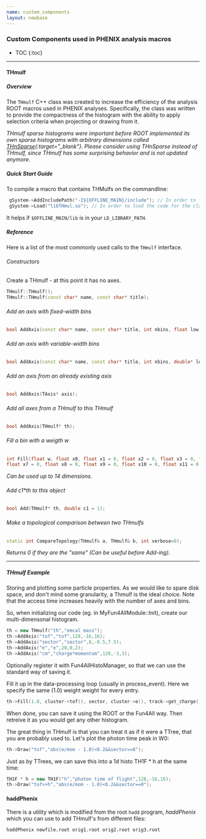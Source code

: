 ```yaml
---
name: custom_components
layout: newbase
---
```


<h3>Custom Components used in PHENIX analysis macros</h3>

* TOC
{:toc}

---

#### THmulf

##### Overview
The ```THmulf``` C++ class was created to increase the efficiency of the
analysis ROOT macros used in PHENIX analyses.
Specifically, the class was written to provide the compactness of the histogram
with the ability to apply selection criteria when projecting or
drawing from it.

*THmulf sparse histograms were important before ROOT implemented its own sparse histograms with arbitrary dimensions called
[THnSparse](http://root.cern.ch/root/html/THnSparse.html){:target="_blank"}.
Please consider using THnSparse instead of THmulf, since THmulf has some surprising behavior and is not updated anymore.*

##### Quick Start Guide

To compile a macro that contains THMulfs on the commandline:
```c++
 gSystem->AddIncludePath("-I${OFFLINE_MAIN}/include"); // In order to find THMulf.h
 gSystem->Load("libTHmul.so"); // In order to load the code for the class, including the dictionary
 ```

It helps if ```$OFFLINE_MAIN/lib``` is in your ```LD_LIBRARY_PATH```.

##### Reference

Here is a list of the most commonly used calls to the ```THmulf``` interface.

###### Constructors

Create a THmulf - at this point it has no axes.

```c++
THmulf::THmulf();
THmulf::THmulf(const char* name, const char* title);
```



###### Add an axis with fixed-width bins

```c++
bool AddAxis(const char* name, const char* title, int nbins, float low, float up);
```
###### Add an axis with variable-width bins

```c++
bool AddAxis(const char* name, const char* title, int nbins, double* lowedges);
```

###### Add an axis from an already existing axis

```c++
bool AddAxis(TAxis* axis);
```

###### Add all axes from a THmulf to this THmulf

```c++
bool AddAxis(THmulf* th);
```

###### Fill a bin with a weigth w

```c++
int Fill(float w, float x0, float x1 = 0, float x2 = 0, float x3 = 0, float x4 = 0, float x5 = 0, float x6 = 0, 
float x7 = 0, float x8 = 0, float x9 = 0, float x10 = 0, float x11 = 0, float x12 = 0, float x13 = 0);
```

*Can be used up to 14 dimensions.*

###### Add c1*th to this object

```c++
bool Add(THmulf* th, double c1 = 1);
```

###### Make a topological comparison between two THmulfs

```c++
static int CompareTopology(THmulf& a, THmulf& b, int verbose=0);
```

*Returns 0 if they are the "same" (Can be useful before Add-ing).*

---

##### THmulf Example

Storing and plotting some particle properties.
As we would like to spare disk space, and don't mind some granularity,
a Thmulf is the ideal choice.
Note that the access time increases heavily with the number of axes and bins.

So, when initializing our code (eg. in MyFun4AllModule::Init), create our multi-dimensonal histogram.
```c++
th = new THmulf("th","emcal mass");
th->AddAxis("tof","tof",128,-16,16);
th->AddAxis("sector","sector",8,-0.5,7.5);
th->AddAxis("e","e",20,0,2);
th->AddAxis("cm","charge*momentum",120,-3,3);
```

Optionally register it with Fun4AllHistoManager,
so that we can use the standard way of saving it.

Fill it up in the data-processing loop (usually in process_event).
Here we specify the same (1.0) weight weight for every entry.

```c++
th->Fill(1.0, cluster->tof(), sector, cluster->e(), track->get_charge()*track->get_mom())
```

When done, you can save it using the ROOT or the Fun4All way. Then retreive it as you would get any other histogram.

The great thing in THmulf is that you can treat it as if it were a TTree, that you are probably used to. Let's plot the photon time peak in W0:

```c++
th->Draw("tof","abs(e/mom - 1.0)<0.2&&sector==0");
```

Just as by TTrees, we can save this into a 1d histo TH1F * h at the same time:
```c++
TH1F * h = new TH1F("h","photon time of flight",128,-16,16);
th->Draw("tof>>h","abs(e/mom - 1.0)<0.2&&sector==0");
```

#### haddPhenix

There is a utility which is modified from the root ```hadd``` program, *haddPhenix* which you can use to add THmulf's from different files:
```bash
haddPhenix newfile.root orig1.root orig2.root orig3.root
```